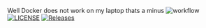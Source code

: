 Well Docker does not work on my laptop thats a minus
![workflow](https://github.com/<UserName>/<RepositoryName>/actions/workflows/main.yml/badge.svg)
[![LICENSE](https://img.shields.io/github/license/<tayyabcreator>/sem.svg?style=flat-square)](https://github.com/<github-username>/sem/blob/master/LICENSE)
[![Releases](https://img.shields.io/github/release/<tayyabcreator>/sem/all.svg?style=flat-square)](https://github.com/<github-username>/sem/releases)